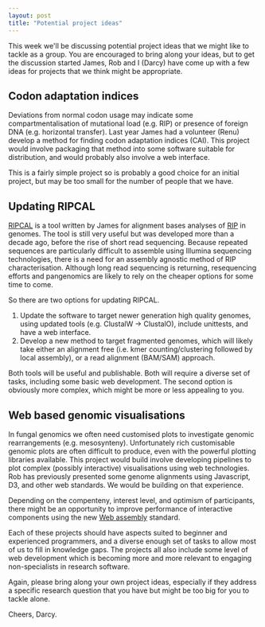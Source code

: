 ```yaml
---
layout: post
title: "Potential project ideas"
---
```



This week we'll be discussing potential project ideas that we might like to tackle as a group.
You are encouraged to bring along your ideas, but to get the discussion started James,
Rob and I (Darcy) have come up with a few ideas for projects that we think might be appropriate.

## Codon adaptation indices

Deviations from normal codon usage may indicate some compartmentalisation of mutational load (e.g. RIP) or presence of foreign DNA (e.g. horizontal transfer).
Last year James had a volunteer (Renu) develop a method for finding codon adaptation indices (CAI).
This project would involve packaging that method into some software suitable for distribution, and would probably also involve a web interface.

This is a fairly simple project so is probably a good choice for an initial project, but may be too small for the number of people that we have.


## Updating RIPCAL

[RIPCAL](https://bmcbioinformatics.biomedcentral.com/articles/10.1186/1471-2105-9-478) is a tool written by 
James for alignment bases analyses of [RIP](https://link.springer.com/chapter/10.1007/978-3-319-10503-1_4) in genomes.
The tool is still very useful but was developed more than a decade ago, before the rise of short read sequencing.
Because repeated sequences are particularly difficult to assemble using Illumina sequencing technologies, there is a need for an assembly agnostic method of RIP characterisation.
Although long read sequencing is returning, resequencing efforts and pangenomics are likely to rely on the cheaper options for some time to come.

So there are two options for updating RIPCAL.

1) Update the software to target newer generation high quality genomes, using updated tools (e.g. ClustalW -> ClustalO), include unittests, and have a web interface.
2) Develop a new method to target fragmented genomes, which will likely take either an alignment free (i.e. kmer counting/clustering followed by local assembly), or a read alignment (BAM/SAM) approach.

Both tools will be useful and publishable.
Both will require a diverse set of tasks, including some basic web development.
The second option is obviously more complex, which might be more or less appealing to you.


## Web based genomic visualisations

In fungal genomics we often need customised plots to investigate genomic rearrangements (e.g. mesosynteny).
Unfortunately rich customisable genomic plots are often difficult to produce, even with the powerful plotting libraries available.
This project would build involve developing pipelines to plot complex (possibly interactive) visualisations using web technologies.
Rob has previously presented some genome alignments using Javascript, D3, and other web standards.
We would be building on that experience.

Depending on the compenteny, interest level, and optimism of participants, there might be an opportunity to improve performance of interactive components using the new [Web assembly](https://webassembly.org/) standard.



Each of these projects should have aspects suited to beginner and experienced programmers, and a diverse enough set of tasks to allow most of us to fill in knowledge gaps.
The projects all also include some level of web development which is becoming more and more relevant to engaging non-specialists in research software.

Again, please bring along your own project ideas, especially if they address a specific research question that you have but might be too big for you to tackle alone.


Cheers, Darcy.
